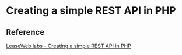 # Creating a simple REST API in PHP

## Reference

[LeaseWeb labs - Creating a simple REST API in PHP](https://www.leaseweb.com/labs/2015/10/creating-a-simple-rest-api-in-php/)